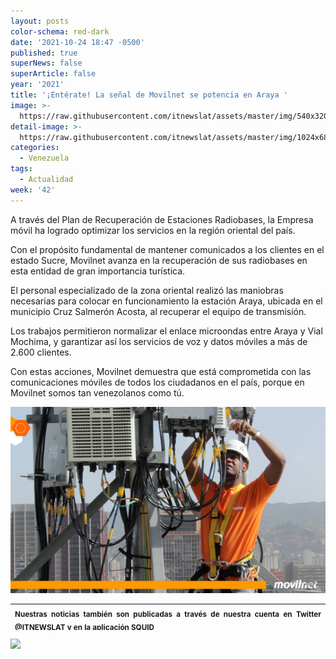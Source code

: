 ```yaml
---
layout: posts
color-schema: red-dark
date: '2021-10-24 18:47 -0500'
published: true
superNews: false
superArticle: false
year: '2021'
title: '¡Entérate! La señal de Movilnet se potencia en Araya '
image: >-
  https://raw.githubusercontent.com/itnewslat/assets/master/img/540x320/Movilnet-Antena-p.jpg
detail-image: >-
  https://raw.githubusercontent.com/itnewslat/assets/master/img/1024x680/Movilnet-Antena-p.jpg
categories:
  - Venezuela
tags:
  - Actualidad
week: '42'
---
```

A través del Plan de Recuperación de Estaciones Radiobases, la Empresa móvil ha logrado optimizar los servicios en la región oriental del país.  
 
Con el propósito fundamental de mantener comunicados a los clientes en el estado Sucre, Movilnet avanza en la recuperación de sus radiobases en esta entidad de gran importancia turística.  
 
El personal especializado de la zona oriental realizó las maniobras necesarias para colocar en funcionamiento la estación Araya, ubicada en el municipio Cruz Salmerón Acosta, al recuperar el equipo de transmisión.
 
Los trabajos permitieron normalizar el enlace microondas entre Araya y Vial Mochima, y garantizar así los servicios de voz y datos móviles a más de 2.600 clientes.  
 
Con estas acciones, Movilnet demuestra que está comprometida con las comunicaciones móviles de todos los ciudadanos en el país, porque en Movilnet somos tan venezolanos como tú.

![](https://raw.githubusercontent.com/itnewslat/assets/master/img/540x320/Movilnet-Antena-p.jpg)

<table style="height: 42px;" width="569">
<tbody>
<tr>
<td style="text-align: justify;"><sub><strong>Nuestras noticias también son publicadas a través de nuestra cuenta en Twitter <a href="https://twitter.com/itnewslat?lang=es">@ITNEWSLAT</a> y en la aplicación <a href="https://squidapp.co/en/">SQUID</a></strong></sub></td>
</tr>
</tbody>
</table>

<img src="https://tracker.metricool.com/c3po.jpg?hash=56f88a41e39ab42c063cc51676587a04"/>